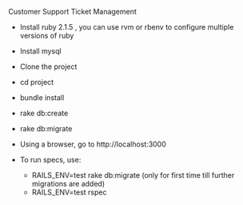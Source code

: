 Customer Support Ticket Management

- Install ruby 2.1.5 , you can use rvm or rbenv to configure multiple versions of ruby
- Install mysql

- Clone the project

- cd project

- bundle install

- rake db:create

- rake db:migrate

- Using a browser, go to http://localhost:3000

- To run specs, use:
  - RAILS_ENV=test rake db:migrate (only for first time till further migrations are added)
  - RAILS_ENV=test rspec
